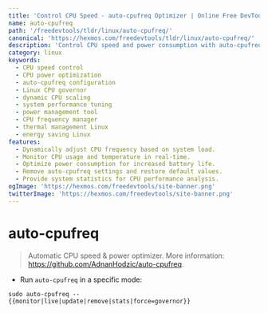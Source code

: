 ```yaml
---
title: 'Control CPU Speed - auto-cpufreq Optimizer | Online Free DevTools by Hexmos'
name: auto-cpufreq
path: '/freedevtools/tldr/linux/auto-cpufreq/'
canonical: 'https://hexmos.com/freedevtools/tldr/linux/auto-cpufreq/'
description: 'Control CPU speed and power consumption with auto-cpufreq. Optimize system performance by dynamically adjusting CPU frequency. Free online tool, no registration required.'
category: linux
keywords:
  - CPU speed control
  - CPU power optimization
  - auto-cpufreq configuration
  - Linux CPU governor
  - dynamic CPU scaling
  - system performance tuning
  - power management tool
  - CPU frequency manager
  - thermal management Linux
  - energy saving Linux
features:
  - Dynamically adjust CPU frequency based on system load.
  - Monitor CPU usage and temperature in real-time.
  - Optimize power consumption for increased battery life.
  - Remove auto-cpufreq settings and restore default values.
  - Provide system statistics for CPU performance analysis.
ogImage: 'https://hexmos.com/freedevtools/site-banner.png'
twitterImage: 'https://hexmos.com/freedevtools/site-banner.png'
---
```


# auto-cpufreq

> Automatic CPU speed & power optimizer.
> More information: <https://github.com/AdnanHodzic/auto-cpufreq>.

- Run `auto-cpufreq` in a specific mode:

`sudo auto-cpufreq --{{monitor|live|update|remove|stats|force=governor}}`
